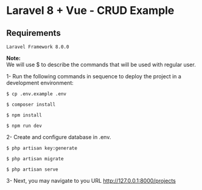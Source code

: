 # Laravel 8 + Vue - CRUD Example

## Requirements
```
Laravel Framework 8.0.0
```
<b>Note:</b>
<br />
We will use $ to describe the commands that will be used with regular user.

1- Run the following commands in sequence to deploy the project in a development
environment:

```
$ cp .env.example .env

$ composer install

$ npm install

$ npm run dev
```

2- Create and configure database in .env.

```
$ php artisan key:generate

$ php artisan migrate

$ php artisan serve
```

3- Next, you may navigate to you URL http://127.0.0.1:8000/projects
